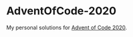 # AdventOfCode-2020

My personal solutions for [Advent of Code 2020](https://adventofcode.com/2020).

